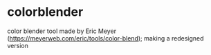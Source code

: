 # colorblender
color blender tool made by Eric Meyer (https://meyerweb.com/eric/tools/color-blend); making a redesigned version
